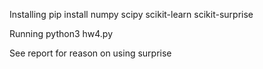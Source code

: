 Installing
pip install numpy scipy scikit-learn scikit-surprise

Running
python3 hw4.py

See report for reason on using surprise
